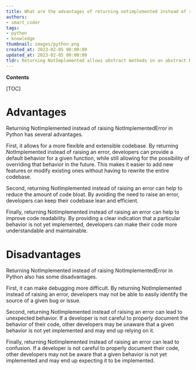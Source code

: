 ```yaml
---
title: What are the advantages of returning notimplemented instead of raising notimplementederror?
authors:
- smart_coder
tags:
- python
- knowledge
thumbnail: images/python.png
created_at: 2023-02-05 00:00:00
updated_at: 2023-02-05 00:00:00
tldr: Returning NotImplemented allows abstract methods in an abstract base class to indicate that a subclass must override the method, without raising an error.
---
```


**Contents**

[TOC]

# Advantages

Returning NotImplemented instead of raising NotImplementedError in Python has several advantages. 

First, it allows for a more flexible and extensible codebase. By returning NotImplemented instead of raising an error, developers can provide a default behavior for a given function, while still allowing for the possibility of overriding that behavior in the future. This makes it easier to add new features or modify existing ones without having to rewrite the entire codebase.

Second, returning NotImplemented instead of raising an error can help to reduce the amount of code bloat. By avoiding the need to raise an error, developers can keep their codebase lean and efficient.

Finally, returning NotImplemented instead of raising an error can help to improve code readability. By providing a clear indication that a particular behavior is not yet implemented, developers can make their code more understandable and maintainable.

# Disadvantages

Returning NotImplemented instead of raising NotImplementedError in Python also has some disadvantages. 

First, it can make debugging more difficult. By returning NotImplemented instead of raising an error, developers may not be able to easily identify the source of a given bug or issue.

Second, returning NotImplemented instead of raising an error can lead to unexpected behavior. If a developer is not careful to properly document the behavior of their code, other developers may be unaware that a given behavior is not yet implemented and may end up relying on it.

Finally, returning NotImplemented instead of raising an error can lead to confusion. If a developer is not careful to properly document their code, other developers may not be aware that a given behavior is not yet implemented and may end up expecting it to be implemented.
